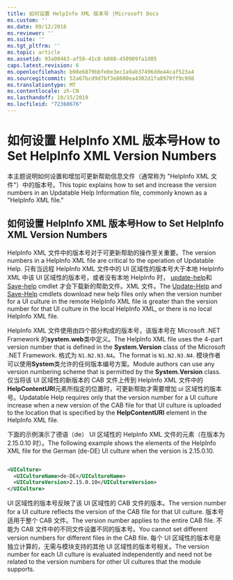 ```yaml
---
title: 如何设置 HelpInfo XML 版本号 |Microsoft Docs
ms.custom: ''
ms.date: 09/12/2016
ms.reviewer: ''
ms.suite: ''
ms.tgt_pltfrm: ''
ms.topic: article
ms.assetid: 93a00463-af58-41c8-b088-450909fa1d05
caps.latest.revision: 6
ms.openlocfilehash: b98e6879bbfe0e3ec1a9ab37496dde44caf523a4
ms.sourcegitcommit: 52a67bcd9d7bf3e8600ea4302d1fa8970ff9c998
ms.translationtype: MT
ms.contentlocale: zh-CN
ms.lasthandoff: 10/15/2019
ms.locfileid: "72360676"
---
```

# <a name="how-to-set-helpinfo-xml-version-numbers"></a><span data-ttu-id="8c6d6-102">如何设置 HelpInfo XML 版本号</span><span class="sxs-lookup"><span data-stu-id="8c6d6-102">How to Set HelpInfo XML Version Numbers</span></span>

<span data-ttu-id="8c6d6-103">本主题说明如何设置和增加可更新帮助信息文件（通常称为 "HelpInfo XML 文件"）中的版本号。</span><span class="sxs-lookup"><span data-stu-id="8c6d6-103">This topic explains how to set and increase the version numbers in an Updatable Help Information file, commonly known as a "HelpInfo XML file."</span></span>

## <a name="how-to-set-helpinfo-xml-version-numbers"></a><span data-ttu-id="8c6d6-104">如何设置 HelpInfo XML 版本号</span><span class="sxs-lookup"><span data-stu-id="8c6d6-104">How to Set HelpInfo XML Version Numbers</span></span>

<span data-ttu-id="8c6d6-105">HelpInfo XML 文件中的版本号对于可更新帮助的操作至关重要。</span><span class="sxs-lookup"><span data-stu-id="8c6d6-105">The version numbers in a HelpInfo XML file are critical to the operation of Updatable Help.</span></span>
<span data-ttu-id="8c6d6-106">只有当远程 HelpInfo XML 文件中的 UI 区域性的版本号大于本地 HelpInfo XML 中该 UI 区域性的版本号，或者没有本地 HelpInfo 时， [update-help](/powershell/module/Microsoft.PowerShell.Core/Update-Help)和[Save-help](/powershell/module/Microsoft.PowerShell.Core/Save-Help) cmdlet 才会下载新的帮助文件。XML 文件。</span><span class="sxs-lookup"><span data-stu-id="8c6d6-106">The [Update-Help](/powershell/module/Microsoft.PowerShell.Core/Update-Help) and [Save-Help](/powershell/module/Microsoft.PowerShell.Core/Save-Help) cmdlets download new help files only when the version number for a UI culture in the remote HelpInfo XML file is greater than the version number for that UI culture in the local HelpInfo XML, or there is no local HelpInfo XML file.</span></span>

<span data-ttu-id="8c6d6-107">HelpInfo XML 文件使用由四个部分构成的版本号，该版本号在 Microsoft .NET Framework 的**system.web**类中定义。</span><span class="sxs-lookup"><span data-stu-id="8c6d6-107">The HelpInfo XML file uses the 4-part version number that is defined in the **System.Version** class of the Microsoft .NET Framework.</span></span> <span data-ttu-id="8c6d6-108">格式为 `N1.N2.N3.N4`。</span><span class="sxs-lookup"><span data-stu-id="8c6d6-108">The format is `N1.N2.N3.N4`.</span></span> <span data-ttu-id="8c6d6-109">模块作者可以使用**System**类允许的任何版本编号方案。</span><span class="sxs-lookup"><span data-stu-id="8c6d6-109">Module authors can use any version numbering scheme that is permitted by the **System.Version** class.</span></span> <span data-ttu-id="8c6d6-110">仅当将该 UI 区域性的新版本的 CAB 文件上传到 HelpInfo XML 文件中的**HelpContentURI**元素所指定的位置时，可更新帮助才需要增加 ui 区域性的版本号。</span><span class="sxs-lookup"><span data-stu-id="8c6d6-110">Updatable Help requires only that the version number for a UI culture increase when a new version of the CAB file for that UI culture is uploaded to the location that is specified by the **HelpContentURI** element in the HelpInfo XML file.</span></span>

<span data-ttu-id="8c6d6-111">下面的示例演示了德语（de） UI 区域性的 HelpInfo XML 文件的元素（在版本为2.15.0.10 时）。</span><span class="sxs-lookup"><span data-stu-id="8c6d6-111">The following example shows the elements of the HelpInfo XML file for the German (de-DE) UI culture when the version is 2.15.0.10.</span></span>

```xml

<UICulture>
  <UICultureName>de-DE</UICultureName>
  <UICultureVersion>2.15.0.10</UICultureVersion>
</UICulture>
```

<span data-ttu-id="8c6d6-112">UI 区域性的版本号反映了该 UI 区域性的 CAB 文件的版本。</span><span class="sxs-lookup"><span data-stu-id="8c6d6-112">The version number for a UI culture reflects the version of the CAB file for that UI culture.</span></span> <span data-ttu-id="8c6d6-113">版本号适用于整个 CAB 文件。</span><span class="sxs-lookup"><span data-stu-id="8c6d6-113">The version number applies to the entire CAB file.</span></span> <span data-ttu-id="8c6d6-114">不能为 CAB 文件中的不同文件设置不同的版本号。</span><span class="sxs-lookup"><span data-stu-id="8c6d6-114">You cannot set different version numbers for different files in the CAB file.</span></span> <span data-ttu-id="8c6d6-115">每个 UI 区域性的版本号是独立计算的，无需与模块支持的其他 UI 区域性的版本号相关。</span><span class="sxs-lookup"><span data-stu-id="8c6d6-115">The version number for each UI culture is evaluated independently and need not be related to the version numbers for other UI cultures that the module supports.</span></span>